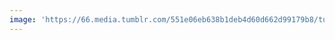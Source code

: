 ```yaml
---
image: 'https://66.media.tumblr.com/551e06eb638b1deb4d60d662d99179b8/tumblr_n9e2fkhXRw1tbdx3so1_r1_1280.jpg'
---
```

